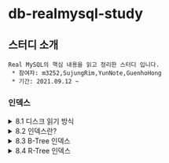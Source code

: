 # db-realmysql-study

## 스터디 소개

    Real MySQL의 핵심 내용을 읽고 정리한 스터디 입니다.
     * 참여자: m3252,SujungRim,YunNote,GuenhoHong
     * 기간: 2021.09.12 ~

### 인덱스

<details>
    <summary>8.1 디스크 읽기 방식</summary>
    <div markdown="1">
        - 8.1.1 하드 디스크 드라이버(HDD)와 솔리드 스테이트 드라이버(SSD) <br/>
        - 8.1.2 랜덤 I/O와 순차 I/O <br/>
        - Summary : 
    </div>
</details>
<details>
    <summary>8.2 인덱스란?</summary>
    <div markdown="1">
        - Summary : 
    </div>
</details>
<details>
    <summary>8.3 B-Tree 인덱스</summary>
    <div markdown="1">
        - 8.3.1 구조 및 특성 <br/>
        - 8.3.2 B-Tree 인덱스 키 추가 및 삭제 <br/>
        - 8.3.3 B-Tree 인덱스 사용에 영향을 미치는 순서 <br/>
        - 8.3.4 B-Tree 인덱스를 통한 데이터 읽기 <br/>
        - 8.3.5 다중 컬럼(Multi-column 인덱스) <br/>
        - 8.3.6 B-Tree 인덱스의 정렬 및 스캔 방향 <br/>
        - 8.3.7 B-Tree 인덱스의 가용성과 효율성 <br/>
        - Summary :
    </div>
</details>
<details>
    <summary>8.4 R-Tree 인덱스</summary>
    <div markdown="1">
        - 8.4.1 구조 및 특성<br/>
        - 8.4.2 R-Tree 인덱스의 용도<br/>
        - Summary : 
    </div>
</details>